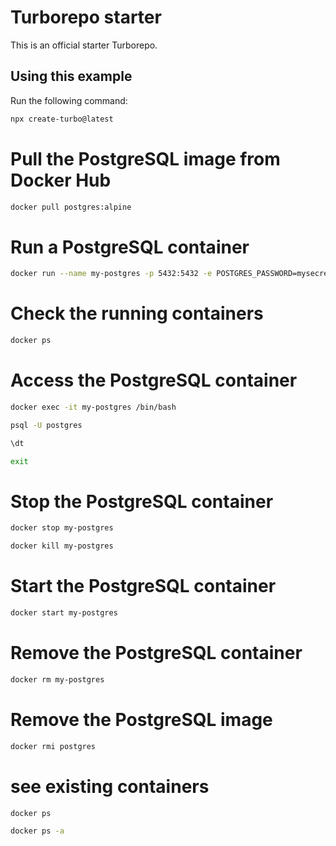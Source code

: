 # Turborepo starter

This is an official starter Turborepo.

## Using this example

Run the following command:

```sh
npx create-turbo@latest
```

# Pull the PostgreSQL image from Docker Hub

```sh
docker pull postgres:alpine
```

# Run a PostgreSQL container

```sh
docker run --name my-postgres -p 5432:5432 -e POSTGRES_PASSWORD=mysecretpassword -d postgres:alpine
```

# Check the running containers

```sh
docker ps
```

# Access the PostgreSQL container

```sh
docker exec -it my-postgres /bin/bash

psql -U postgres

\dt

exit
```

# Stop the PostgreSQL container

```sh
docker stop my-postgres

docker kill my-postgres
```

# Start the PostgreSQL container

```sh
docker start my-postgres
```

# Remove the PostgreSQL container

```sh
docker rm my-postgres
```

# Remove the PostgreSQL image

```sh
docker rmi postgres
```

# see existing containers

```sh
docker ps

docker ps -a
```
